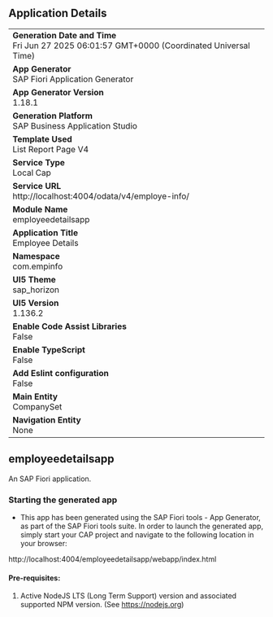 ## Application Details
|               |
| ------------- |
|**Generation Date and Time**<br>Fri Jun 27 2025 06:01:57 GMT+0000 (Coordinated Universal Time)|
|**App Generator**<br>SAP Fiori Application Generator|
|**App Generator Version**<br>1.18.1|
|**Generation Platform**<br>SAP Business Application Studio|
|**Template Used**<br>List Report Page V4|
|**Service Type**<br>Local Cap|
|**Service URL**<br>http://localhost:4004/odata/v4/employe-info/|
|**Module Name**<br>employeedetailsapp|
|**Application Title**<br>Employee Details|
|**Namespace**<br>com.empinfo|
|**UI5 Theme**<br>sap_horizon|
|**UI5 Version**<br>1.136.2|
|**Enable Code Assist Libraries**<br>False|
|**Enable TypeScript**<br>False|
|**Add Eslint configuration**<br>False|
|**Main Entity**<br>CompanySet|
|**Navigation Entity**<br>None|

## employeedetailsapp

An SAP Fiori application.

### Starting the generated app

-   This app has been generated using the SAP Fiori tools - App Generator, as part of the SAP Fiori tools suite.  In order to launch the generated app, simply start your CAP project and navigate to the following location in your browser:

http://localhost:4004/employeedetailsapp/webapp/index.html

#### Pre-requisites:

1. Active NodeJS LTS (Long Term Support) version and associated supported NPM version.  (See https://nodejs.org)


